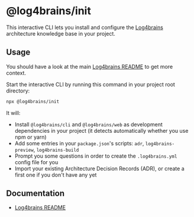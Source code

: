 # @log4brains/init

This interactive CLI lets you install and configure the [Log4brains](https://github.com/thomvaill/log4brains) architecture knowledge base in your project.

## Usage

You should have a look at the main [Log4brains README](https://github.com/thomvaill/log4brains/blob/master/README.md) to get more context.

Start the interactive CLI by running this command in your project root directory:

```bash
npx @log4brains/init
```

It will:

- Install `@log4brains/cli` and `@log4brains/web` as development dependencies in your project (it detects automatically whether you use npm or yarn)
- Add some entries in your `package.json`'s scripts: `adr`, `log4brains-preview`, `log4brains-build`
- Prompt you some questions in order to create the `.log4brains.yml` config file for you
- Import your existing Architecture Decision Records (ADR), or create a first one if you don't have any yet

## Documentation

- [Log4brains README](https://github.com/thomvaill/log4brains/blob/master/README.md)
